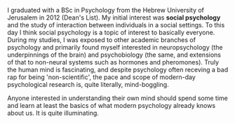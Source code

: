 I graduated with a BSc in Psychology from the Hebrew University of Jerusalem in 2012 (Dean's List). My initial interest was **social psychology** and the study of interaction between individuals in a social settings. To this day I think social psychology is a topic of interest to basically everyone. During my studies, I was exposed to other academic branches of psychology and primarily found myself interested in neuropsychology (the underpinnings of the brain) and psychobiology (the same, and extensions of that to non-neural systems such as hormones and pheromones). Truly the human mind is fascinating, and despite psychology often receving a bad rap for being 'non-scientific', the pace and scope of modern-day psychological research is, quite literally, mind-boggling. 

Anyone interested in understanding their own mind should spend some time and learn at least the basics of what modern psychology already knows about us. It is quite illuminating.  